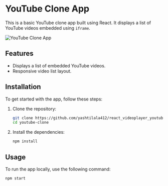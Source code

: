 # YouTube Clone App

This is a basic YouTube clone app built using React. It displays a list of YouTube videos embedded using `iframe`.

![YouTube Clone App](https://freeimage.host/i/dKdfQdG)

## Features

- Displays a list of embedded YouTube videos.
- Responsive video list layout.

## Installation

To get started with the app, follow these steps:

1. Clone the repository:
    ```bash
    git clone https://github.com/yashtilala412/react_videoplayer_youtube_clone/.git
    cd youtube-clone
    ```

2. Install the dependencies:
    ```bash
    npm install
    ```

## Usage

To run the app locally, use the following command:
```bash
npm start
